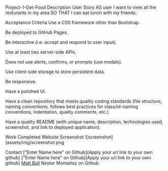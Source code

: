 Project-1-Get-Food
Description
User Story AS user I want to view all the resturants in my area SO THAT I can eat lunch with my friends.

Acceptance Criteria
Use a CSS framework other than Bootstrap.

Be deployed to GitHub Pages.

Be interactive (i.e: accept and respond to user input).

Use at least two server-side APIs.

Does not use alerts, confirms, or prompts (use modals).

Use client-side storage to store persistent data.

Be responsive.

Have a polished UI.

Have a clean repository that meets quality coding standards (file structure, naming conventions, follows best practices for class/id-naming conventions, indentation, quality comments, etc.).

Have a quality README (with unique name, description, technologies used, screenshot, and link to deployed application).

Work Completed
Website
Screenshot
![screenshot](assets/img/screenshot.png

Contact
["Enter Name here" on Github](Apply your url link to your own github) ["Enter Name here" on Github](Apply your url link to your own github) [Matt Bull](https://github.com/Matt-Bull1) Nestor Montañez on Github